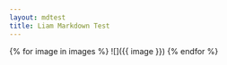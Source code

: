```yaml
---
layout: mdtest
title: Liam Markdown Test
---
```



{% for image in images %}
![]({{ image }})
{% endfor %}

